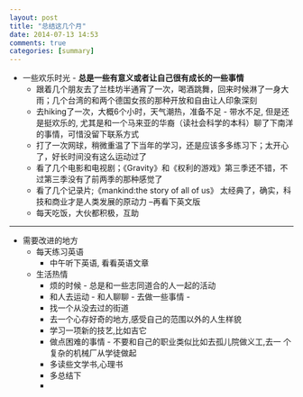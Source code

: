 ```yaml
---
layout: post
title: "总结这几个月"
date: 2014-07-13 14:53
comments: true
categories: [summary]
---
```

* 一些欢乐时光 - **总是一些有意义或者让自己很有成长的一些事情**
  - 跟着几个朋友去了兰桂坊半通宵了一次，喝酒跳舞，回来时候淋了一身大雨；几个台湾的和两个德国女孩的那种开放和自由让人印象深刻
  - 去hiking了一次，大概6个小时，天气潮热，准备不足 - 带水不足, 但是还是挺欢乐的, 尤其是和一个马来亚的华裔（读社会科学的本科）聊了下南洋的事情，可惜没留下联系方式
  - 打了一次网球，稍微重温了下当年的学习，还是应该多多练习下；太开心 了，好长时间没有这么运动过了
  - 看了几个电影和电视剧；《Gravity》和《权利的游戏》第三季还不错，不过第三季没有了前两季的那种感觉了
  - 看了几个记录片;《mankind:the story of all of us》 太经典了，确实，科技和商业才是人类发展的原动力 –再看下英文版
  - 每天吃饭，大伙都积极，互助 

---------------------------------------------------------------
* 需要改进的地方
  - 每天练习英语
    * 中午听下英语, 看看英语文章
  - 生活热情
    * 烦的时候 - 总是和一些志同道合的人一起的活动
    * 和人去运动 - 和人聊聊 - 去做一些事情 -
    * 找一个从没去过的街道
    * 去一个心存好奇的地方,感受自己的范围以外的人生样貌
    * 学习一项新的技艺,比如吉它
    * 做点困难的事情 - 不要和自己的职业类似比如去孤儿院做义工,去一 个复杂的机械厂从学徒做起
    * 多读些文学书,心理书
    * 多总结下
    * 


